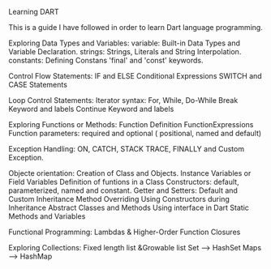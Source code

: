 Learning DART

This is a guide I have followed in order to learn Dart language programming.

Exploring Data Types and Variables:
variable: Built-in Data Types and Variable Declaration.
strings: Strings, Literals and String Interpolation.
constants: Defining Constans 'final' and 'const' keywords.

Control Flow Statements:
IF and ELSE
Conditional Expressions
SWITCH and CASE Statements

Loop Control Statements:
Iterator syntax: For, While, Do-While
Break Keyword and labels
Continue Keyword and labels

Exploring Functions or Methods:
Function Definition
FunctionExpressions
Function parameters: required and optional ( positional, named and default)

Exception Handling:
ON, CATCH, STACK TRACE, FINALLY  and Custom Exception.


Objecte orientation:
Creation of Class and Objects.
Instance Variables or Field Variables
Definition of funtions in a Class
Constructors: default, parameterized, named and constant.
Getter and Setters: Default and Custom
Inheritance 
Method Overriding
Using Constructors during Inheritance
Abstract Classes and Methods
Using interface in Dart
Static Methods and Variables

Functional Programming:
Lambdas & Higher-Order Function
Closures

Exploring Collections:
Fixed length list &Growable list
Set --> HashSet
Maps --> HashMap